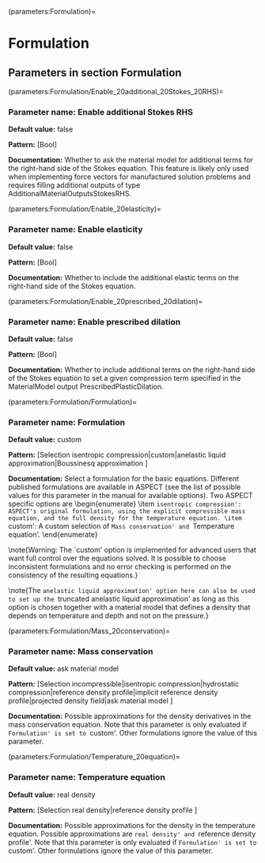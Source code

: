 (parameters:Formulation)=
# **Formulation**


## **Parameters in section** Formulation


(parameters:Formulation/Enable_20additional_20Stokes_20RHS)=
### __Parameter name:__ Enable additional Stokes RHS
**Default value:** false

**Pattern:** [Bool]

**Documentation:** Whether to ask the material model for additional terms for the right-hand side of the Stokes equation. This feature is likely only used when implementing force vectors for manufactured solution problems and requires filling additional outputs of type AdditionalMaterialOutputsStokesRHS.

(parameters:Formulation/Enable_20elasticity)=
### __Parameter name:__ Enable elasticity
**Default value:** false

**Pattern:** [Bool]

**Documentation:** Whether to include the additional elastic terms on the right-hand side of the Stokes equation.

(parameters:Formulation/Enable_20prescribed_20dilation)=
### __Parameter name:__ Enable prescribed dilation
**Default value:** false

**Pattern:** [Bool]

**Documentation:** Whether to include additional terms on the right-hand side of the Stokes equation to set a given compression term specified in the MaterialModel output PrescribedPlasticDilation.

(parameters:Formulation/Formulation)=
### __Parameter name:__ Formulation
**Default value:** custom

**Pattern:** [Selection isentropic compression|custom|anelastic liquid approximation|Boussinesq approximation ]

**Documentation:** Select a formulation for the basic equations. Different published formulations are available in ASPECT (see the list of possible values for this parameter in the manual for available options). Two ASPECT specific options are
\begin{enumerate}
  \item `isentropic compression': ASPECT's original formulation, using the explicit compressible mass equation, and the full density for the temperature equation.
  \item `custom': A custom selection of `Mass conservation' and `Temperature equation'.
\end{enumerate}

\note{Warning: The `custom' option is implemented for advanced users that want full control over the equations solved. It is possible to choose inconsistent formulations and no error checking is performed on the consistency of the resulting equations.}

\note{The `anelastic liquid approximation' option here can also be used to set up the `truncated anelastic liquid approximation' as long as this option is chosen together with a material model that defines a density that depends on temperature and depth and not on the pressure.}

(parameters:Formulation/Mass_20conservation)=
### __Parameter name:__ Mass conservation
**Default value:** ask material model

**Pattern:** [Selection incompressible|isentropic compression|hydrostatic compression|reference density profile|implicit reference density profile|projected density field|ask material model ]

**Documentation:** Possible approximations for the density derivatives in the mass conservation equation. Note that this parameter is only evaluated if `Formulation' is set to `custom'. Other formulations ignore the value of this parameter.

(parameters:Formulation/Temperature_20equation)=
### __Parameter name:__ Temperature equation
**Default value:** real density

**Pattern:** [Selection real density|reference density profile ]

**Documentation:** Possible approximations for the density in the temperature equation. Possible approximations are `real density' and `reference density profile'. Note that this parameter is only evaluated if `Formulation' is set to `custom'. Other formulations ignore the value of this parameter.
